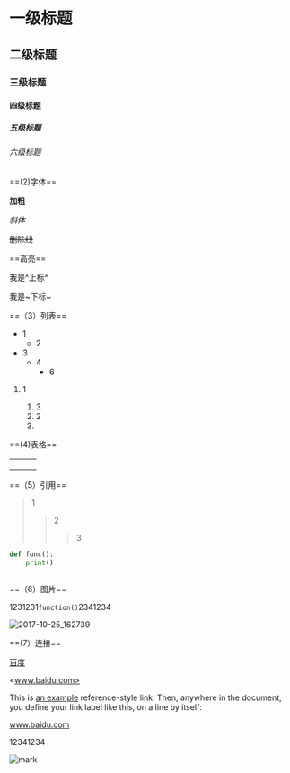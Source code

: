 # 一级标题

## 二级标题

### 三级标题

#### 四级标题

##### 五级标题

###### 六级标题

==(2)字体==

**加粗**

*斜体*

~~删除线~~

==高亮==

我是^上标^

我是~下标~

==（3）列表==

+ 1
  + 2
+ 3
  + 4
    + 6

1. 1
   
   1. 3
   2. 2 
   3. 

==(4)表格==

|      |      |      |
| ---- | ---- | ---- |
|      |      |      |
|      |      |      |
|      |      |      |

==（5）引用==

> 1
>
> > 2
> >
> > > 3

```python
def func():
    print()
    
```

==（6）图片==

1231231`function()`2341234

![2017-10-25_162739](C:\Users\hzz85\Desktop\暖石截图笔记\2017-10-25_162739.png)

==(7）连接==

[百度](www.baidu.com)

<www.baidu.com>

This is [an example][1] reference-style link.
Then, anywhere in the document, you define your link label like this, on a line by itself:

[1]: http://www.baidu.com/  "Optional Title Here"

www.baidu.com

12341234

![mark](http://pttba410w.bkt.clouddn.com/blog/20190629/711n6o6TNQoH.png?imageslim)

















